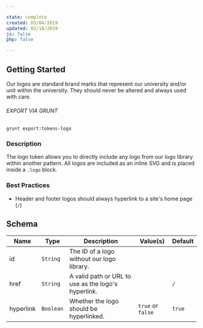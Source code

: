 ```yaml
---

state: complete
created: 03/04/2019
updated: 03/18/2019
js: false
php: false

---
```


## Getting Started

Our logos are standard brand marks that represent our university and/or unit within the university. They should never be altered and always used with care.

###### EXPORT VIA GRUNT

```
grunt export:tokens-logo
```


### Description

The logo token allows you to directly include any logo from our logo library within another pattern. All logos are included as an inline SVG and is placed inside a `.logo` block.


### Best Practices

- Header and footer logos should always hyperlink to a site's home page (`/`)


## Schema

| Name      | Type        | Description                                         | Value(s)          | Default   |
|-----------|-------------|-----------------------------------------------------|-------------------|-----------|
| id        | `String`    | The ID of a logo without our logo library.          |                   |           |
| href      | `String`    | A valid path or URL to use as the logo's hyperlink. |                   | `/`       |
| hyperlink | `Boolean`   | Whether the logo should be hyperlinked.             | `true` or `false` | `true`       |
